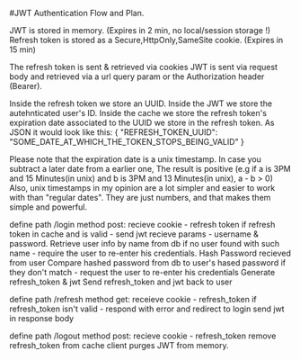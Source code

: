#JWT Authentication Flow and Plan.

JWT is stored in memory. (Expires in 2 min, no local/session storage !)
Refresh token is stored as a Secure,HttpOnly,SameSite cookie. (Expires in 15 min)

The refresh token is sent & retrieved via cookies
JWT is sent via request body and retrieved via a url query param or the Authorization header (Bearer).

Inside the refresh token we store an UUID.
Inside the JWT we store the autehnticated user's ID.
Inside the cache we store the refresh token's expiration date associated to the UUID we store in the refresh token.
As JSON it would look like this:
{
    "REFRESH_TOKEN_UUID": "SOME_DATE_AT_WHICH_THE_TOKEN_STOPS_BEING_VALID"
}

Please note that the expiration date is a unix timestamp.
In case you subtract a later date from a earlier one,
The result is positive (e.g if a is 3PM and 15 Minutes(in unix) and b is 3PM and 13 Minutes(in unix), a - b > 0)
Also, unix timestamps in my opinion are a lot simpler and easier to work with than "regular dates".
They are just numbers, and that makes them simple and powerful.

define path /login method post:
    recieve cookie - refresh token
    if refresh token in cache and is valid - send jwt
    recieve params - username & password.
    Retrieve user info by name from db
    if no user found with such name - require the user to re-enter his credentials.
    Hash Password recieved from user
    Compare hashed password from db to user's hased password
    if they don't match - request the user to re-enter his credentials
    Generate refresh_token & jwt
    Send refresh_token and jwt back to user

define path /refresh method get:
    receieve cookie - refresh_token
    if refresh_token isn't valid - respond with error and redirect to login
    send jwt in response body

define path /logout method post:
    recieve cookie - refresh_token
    remove refresh_token from cache
    client purges JWT from memory.
